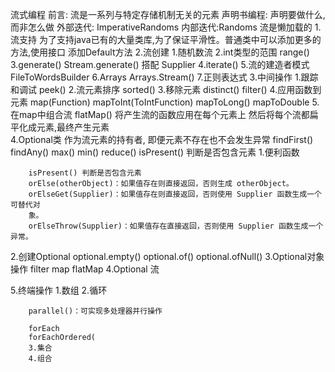 流式编程
    前言: 流是一系列与特定存储机制无关的元素
    声明书编程: 声明要做什么,而非怎么做
    外部迭代: ImperativeRandoms
    内部迭代:Randoms
    流是懒加载的 
1.流支持
    为了支持java已有的大量类库,为了保证平滑性。普通类中可以添加更多的方法,使用接口 添加Default方法
2.流创建
    1.随机数流
    2.int类型的范围 range()
    3.generate()      Stream.generate() 搭配 Supplier<T>
    4.iterate()
    5.流的建造者模式 FileToWordsBuilder
    6.Arrays    Arrays.Stream()
    7.正则表达式
3.中间操作
    1.跟踪和调试
        peek()
    2.流元素排序
        sorted()
    3.移除元素
        distinct()
        filter()
    4.应用函数到元素
        map(Function)
        mapToInt(ToIntFunction)
        mapToLong()
        mapToDouble
    5.在map中组合流
        flatMap() 将产生流的函数应用在每个元素上 然后将每个流都扁平化成元素,最终产生元素  
4.Optional类
        作为流元素的持有者, 即便元素不存在也不会发生异常
        findFirst()
        findAny()
        max()
        min()
        reduce()
        isPresent() 判断是否包含元素
        1.便利函数

        isPresent() 判断是否包含元素
        orElse(otherObject)：如果值存在则直接返回，否则生成 otherObject。
        orElseGet(Supplier)：如果值存在则直接返回，否则使用 Supplier 函数生成一个可替代对
        象。
        orElseThrow(Supplier)：如果值存在直接返回，否则使用 Supplier 函数生成一个异常。

2.创建Optional
        optional.empty()
        optional.of()
        optional.ofNull()
3.Optional对象操作
        filter
        map
        flatMap
4.Optional 流

5.终端操作
        1.数组
        2.循环

        parallel()：可实现多处理器并行操作

        forEach
        forEachOrdered(    
        3.集合
        4.组合

        